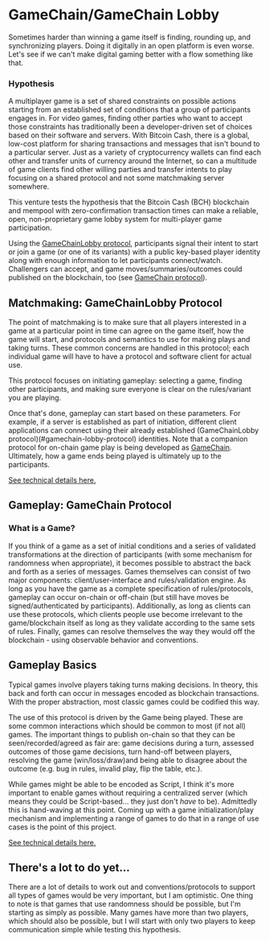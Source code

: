 # GameChain/GameChain Lobby
Sometimes harder than winning a game itself is finding, rounding up, and synchronizing players. Doing it digitally in an open platform is even worse. Let's see if we can't make digital gaming better with a flow something like that.

### Hypothesis
A multiplayer game is a set of shared constraints on possible actions starting from an established set of conditions that a group of participants engages in. For video games, finding other parties who want to accept those constraints has traditionally been a developer-driven set of choices based on their software and servers. With Bitcoin Cash, there is a global, low-cost platform for sharing  transactions and messages that isn't bound to a particular server. Just as a variety of cryptocurrency wallets can find each other and transfer units of currency around the Internet, so can a multitude of game clients find other willing parties and transfer intents to play focusing on a shared protocol and not some matchmaking server somewhere.

This venture tests the hypothesis that the Bitcoin Cash (BCH) blockchain and mempool with zero-confirmation transaction times can make a reliable, open, non-proprietary game lobby system for multi-player game participation.

Using the [GameChainLobby protocol](gamechain-lobby-protocol-specs.md), participants signal their intent to start or join a game (or one of its variants) with a public key-based player identity along with enough information to let participants connect/watch. Challengers can accept, and game moves/summaries/outcomes could published on the blockchain, too (see [GameChain protocol](gamechain-protocol-specs.md)).

## Matchmaking: GameChainLobby Protocol

The point of matchmaking is to make sure that all players interested in a game at a particular point in time can agree on the game itself, how the game will start, and protocols and semantics to use for making plays and taking turns. These common concerns are handled in this protocol; each individual game will have to have a protocol and software client for actual use.

This protocol focuses on initiating gameplay: selecting a game, finding other participants, and making sure everyone is clear on the rules/variant you are playing.

Once that's done, gameplay can start based on these parameters. For example, if a server is established as part of initiation, different client applications can connect using their already established (GameChainLobby protocol)(#gamechain-lobby-protocol) identities. Note that a companion protocol for on-chain game play is being developed as [GameChain](#gamechain-protocol). Ultimately, how a game ends being played is ultimately up to the participants.

[See technical details here.](gamechain-protocol-lobby-specs.md)


## Gameplay: GameChain Protocol

### What is a Game?
If you think of a game as a set of initial conditions and a series of validated transformations at the direction of participants (with some mechanism for randomness when appropriate), it becomes possible to abstract the back and forth as a series of messages. Games themselves can consist of two major components: client/user-interface and rules/validation engine. As long as you have the game as a complete specification of rules/protocols, gameplay can occur on-chain or off-chain (but still have moves be signed/authenticated by participants). Additionally, as long as clients can use these protocols, which clients people use become irrelevant to the game/blockchain itself as long as they validate according to the same sets of rules. Finally, games can resolve themselves the way they would off the blockchain - using observable behavior and conventions.

## Gameplay Basics
Typical games involve players taking turns making decisions. In theory, this back and forth can occur in messages encoded as blockchain transactions. With the proper abstraction, most classic games could be codified this way.

The use of this protocol is driven by the Game being played. These are some common interactions which should be common to most (if not all) games. The important things to publish on-chain so that they can be seen/recorded/agreed as fair are: game decisions during a turn, assessed outcomes of those game decisions, turn hand-off between players, resolving the game (win/loss/draw)and being able to disagree about the outcome (e.g. bug in rules, invalid play, flip the table, etc.). 

While games might be able to be encoded as Script, I think it's more important to enable games without requiring a centralized server (which means they could be Script-based... they just don't *have* to be). Admittedly this is hand-waving at this point. Coming up with a game initialization/play mechanism and implementing a range of games to do that in a range of use cases is the point of this project. 

[See technical details here.](gamechain-protocol-specs.md)


## There's a lot to do yet...
There are a lot of details to work out and conventions/protocols to support all types of games would be very important, but I am optimistic. One thing to note is that games that use randomness should be possible, but I'm starting as simply as possible. Many games have more than two players, which should also be possible, but I will start with only two players to keep communication simple while testing this hypothesis.
